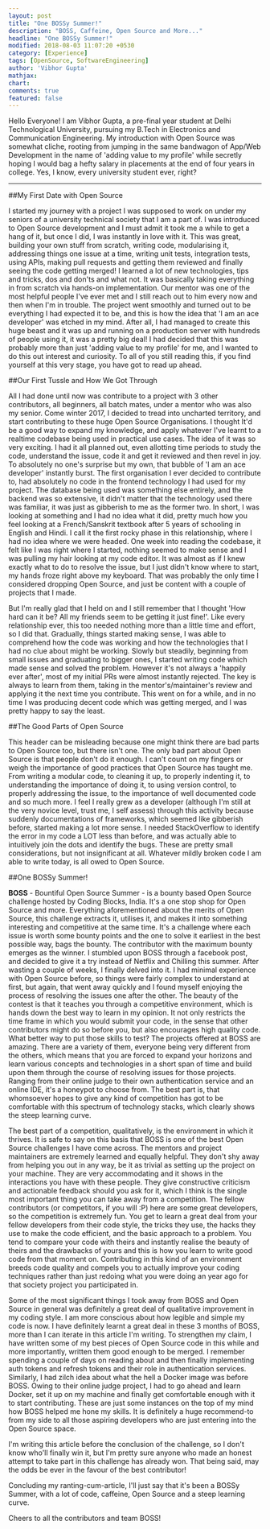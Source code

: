 ```yaml
---
layout: post
title: "One BOSSy Summer!"
description: "BOSS, Caffeine, Open Source and More..."
headline: "One BOSSy Summer!"
modified: 2018-08-03 11:07:20 +0530
category: [Experience]
tags: [OpenSource, SoftwareEngineering]
author: 'Vibhor Gupta'
mathjax:
chart:
comments: true
featured: false
---
```


Hello Everyone!
I am Vibhor Gupta, a pre-final year student at Delhi Technological University, pursuing my B.Tech in Electronics and Communication Engineering.
My introduction with Open Source was somewhat cliche, rooting from jumping in the same bandwagon of App/Web Development in the name of 'adding value to my profile' while secretly hoping I would bag a hefty salary in placements at the end of four years in college. Yes, I know, every university student ever, right?

--------------------------------------------------------------------------------

##My First Date with Open Source

I started my journey with a project I was supposed to work on under my seniors of a university technical society that I am a part of. I was introduced to Open Source development and I must admit it took me a while to get a hang of it, but once I did, I was instantly in love with it. This was great, building your own stuff from scratch, writing code, modularising it, addressing things one issue at a time, writing unit tests, integration tests, using APIs, making pull requests and getting them reviewed and finally seeing the code getting merged! I learned a lot of new technologies, tips and tricks, dos and don'ts and what not. It was basically taking everything in from scratch via hands-on implementation. Our mentor was one of the most helpful people I've ever met and I still reach out to him every now and then when I'm in trouble. The project went smoothly and turned out to be everything I had expected it to be, and this is how the idea that 'I am an ace developer' was etched in my mind. After all, I had managed to create this huge beast and it was up and running on a production server with hundreds of people using it, it was a pretty big deal! I had decided that this was probably more than just 'adding value to my profile' for me, and I wanted to do this out interest and curiosity. To all of you still reading this, if you find yourself at this very stage, you have got to read up ahead.

##Our First Tussle and How We Got Through

All I had done until now was contribute to a project with 3 other contributors, all beginners, all batch mates, under a mentor who was also my senior. Come winter 2017, I decided to tread into uncharted territory, and start contributing to these huge Open Source Organisations. I thought It'd be a good way to expand my knowledge, and apply whatever I've learnt to a realtime codebase being used in practical use cases. The idea of it was so very exciting. I had it all planned out, even allotting time periods to study the code, understand the issue, code it and get it reviewed and then revel in joy. To absolutely no one's surprise but my own, that bubble of 'I am an ace developer' instantly burst. The first organisation I ever decided to contribute to, had absolutely no code in the frontend technology I had used for my project. The database being used was something else entirely, and the backend was so extensive, it didn't matter that the technology used there was familiar, it was just as gibberish to me as the former two. In short, I was looking at something and I had no idea what it did, pretty much how you feel looking at a French/Sanskrit textbook after 5 years of schooling in English and Hindi. I call it the first rocky phase in this relationship, where I had no idea where we were headed. One week into reading the codebase, it felt like I was right where I started, nothing seemed to make sense and I was pulling my hair looking at my code editor. It was almost as if I knew exactly what to do to resolve the issue, but I just didn't know where to start, my hands froze right above my keyboard. That was probably the only time I considered dropping Open Source, and just be content with a couple of projects that I made.

But I'm really glad that I held on and I still remember that I thought 'How hard can it be? All my friends seem to be getting it just fine!'. Like every relationship ever, this too needed nothing more than a little time and effort, so I did that. Gradually, things started making sense, I was able to comprehend how the code was working and how the technologies that I had no clue about might be working. Slowly but steadily, beginning from small issues and graduating to bigger ones, I started writing code which made sense and solved the problem. However it's not always a 'happily ever after', most of my initial PRs were almost instantly rejected. The key is always to learn from them, taking in the mentor's/maintainer's review and applying it the next time you contribute. This went on for a while, and in no time I was producing decent code which was getting merged, and I was pretty happy to say the least.

##The Good Parts of Open Source

This header can be misleading because one might think there are bad parts to Open Source too, but there isn't one. The only bad part about Open Source is that people don't do it enough. I can't count on my fingers or weigh the importance of good practices that Open Source has taught me. From writing a modular code, to cleaning it up, to properly indenting it, to understanding the importance of doing it, to using version control, to properly addressing the issue, to the importance of well documented code and so much more.
I feel I really grew as a developer (although I'm still at the very novice level, trust me, I self assess) through this activity because suddenly documentations of frameworks, which seemed like gibberish before, started making a lot more sense. I needed StackOverflow to identify the error in my code a LOT less than before, and was actually able to intuitively join the dots and identify the bugs. These are pretty small considerations, but not insignificant at all. Whatever mildly broken code I am able to write today, is all owed to Open Source.

##One BOSSy Summer!

**BOSS** - Bountiful Open Source Summer - is a bounty based Open Source challenge hosted by Coding Blocks, India. It's a one stop shop for Open Source and more. Everything aforementioned about the merits of Open Source, this challenge extracts it, utilises it, and makes it into something interesting and competitive at the same time. It's a challenge where each issue is worth some bounty points and the one to solve it earliest in the best possible way, bags the bounty. The contributor with the maximum bounty emerges as the winner.
I stumbled upon BOSS through a facebook post, and decided to give it a try instead of Netflix and Chilling this summer. After wasting a couple of weeks, I finally delved into it. I had minimal experience with Open Source before, so things were fairly complex to understand at first, but again, that went away quickly and I found myself enjoying the process of resolving the issues one after the other. The beauty of the contest is that it teaches you through a competitive environment, which is hands down the best way to learn in my opinion. It not only restricts the time frame in which you would submit your code, in the sense that other contributors might do so before you, but also encourages high quality code. What better way to put those skills to test?
The projects offered at BOSS are amazing. There are a variety of them, everyone being very different from the others, which means that you are forced to expand your horizons and learn various concepts and technologies in a short span of time and build upon them through the course of resolving issues for those projects. Ranging from their online judge to their own authentication service and an online IDE, it's a honeypot to choose from. The best part is, that whomsoever hopes to give any kind of competition has got to be comfortable with this spectrum of technology stacks, which clearly shows the steep learning curve.

The best part of a competition, qualitatively, is the environment in which it thrives. It is safe to say on this basis that BOSS is one of the best Open Source challenges I have come across. The mentors and project maintainers are extremely learned and equally helpful. They don't shy away from helping you out in any way, be it as trivial as setting up the project on your machine. They are very accommodating and it shows in the interactions you have with these people. They give constructive criticism and actionable feedback should you ask for it, which I think is the single most important thing you can take away from a competition.
The fellow contributors (or competitors, if you will :P) here are some great developers, so the competition is extremely fun. You get to learn a great deal from your fellow developers from their code style, the tricks they use, the hacks they use to make the code efficient, and the basic approach to a problem. You tend to compare your code with theirs and instantly realise the beauty of theirs and the drawbacks of yours and this is how you learn to write good code from that moment on. Contributing in this kind of an environment breeds code quality and compels you to actually improve your coding techniques rather than just redoing what you were doing an year ago for that society project you participated in.

Some of the most significant things I took away from BOSS and Open Source in general was definitely a great deal of qualitative improvement in my coding style. I am more conscious about how legible and simple my code is now. I have definitely learnt a great deal in these 3 months of BOSS, more than I can iterate in this article I'm writing. To strengthen my claim, I have written some of my best pieces of Open Source code in this while and more importantly, written them good enough to be merged. I remember spending a couple of days on reading about and then finally implementing auth tokens and refresh tokens and their role in authentication services. Similarly, I had zilch idea about what the hell a Docker image was before BOSS. Owing to their online judge project, I had to go ahead and learn Docker, set it up on my machine and finally get comfortable enough with it to start contributing. These are just some instances on the top of my mind how BOSS helped me hone my skills. It is definitely a huge recommend-to from my side to all those aspiring developers who are just entering into the Open Source space.

I'm writing this article before the conclusion of the challenge, so I don't know who'll finally win it, but I'm pretty sure anyone who made an honest attempt to take part in this challenge has already won. That being said, may the odds be ever in the favour of the best contributor!

Concluding my ranting-cum-article, I'll just say that it's been a BOSSy Summer, with a lot of code, caffeine, Open Source and a steep learning curve.

Cheers to all the contributors and team BOSS!
